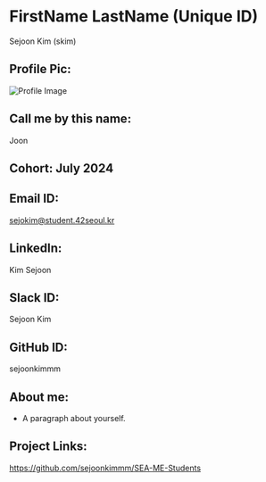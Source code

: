# FirstName LastName (Unique ID)
Sejoon Kim (skim)
## Profile Pic:
![Profile Image](https://media.licdn.com/dms/image/D5603AQHxjIy4xen7FQ/profile-displayphoto-shrink_800_800/0/1715361446633?e=1725494400&v=beta&t=6eVnQy4Mzf9Mo3Qxoe4_Zw372m-XACw4oS9ZpO6DOxc)
## Call me by this name: 
Joon
## Cohort: July 2024
## Email ID:
sejokim@student.42seoul.kr
## LinkedIn:
Kim Sejoon
## Slack ID:
Sejoon Kim
## GitHub ID:
sejoonkimmm
## About me: 
- A paragraph about yourself.
## Project Links:
https://github.com/sejoonkimmm/SEA-ME-Students
